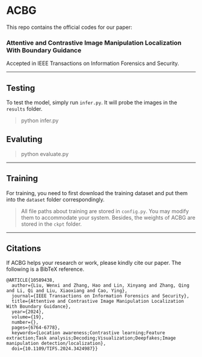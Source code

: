 # ACBG
This repo contains the official codes for our paper:

### Attentive and Contrastive Image Manipulation Localization With Boundary Guidance
Accepted in IEEE Transactions on Information Forensics and Security.

___
## Testing
To test the model, simply run ```infer.py```. It will probe the images in the ```results``` folder.

> python infer.py
> 
## Evaluting
> python evaluate.py
> 
___
## Training
For training, you need to first download the  training dataset and put them into the ```dataset``` folder correspondingly.

> All file paths about training are stored in ```config.py```. You may modify them to accommodate your system. Besides, the weights of ACBG are stored in the ```ckpt``` folder.

___
## Citations
If ACBG helps your research or work, please kindly cite our paper. The following is a BibTeX reference.
```
@ARTICLE{10589438,
  author={Liu, Wenxi and Zhang, Hao and Lin, Xinyang and Zhang, Qing and Li, Qi and Liu, Xiaoxiang and Cao, Ying},
  journal={IEEE Transactions on Information Forensics and Security}, 
  title={Attentive and Contrastive Image Manipulation Localization With Boundary Guidance}, 
  year={2024},
  volume={19},
  number={},
  pages={6764-6778},
  keywords={Location awareness;Contrastive learning;Feature extraction;Task analysis;Decoding;Visualization;Deepfakes;Image manipulation detection/localization},
  doi={10.1109/TIFS.2024.3424987}}
```


